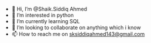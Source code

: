 - 👋 Hi, I’m @Shaik.Siddiq Ahmed
- 👀 I’m interested in python
- 🌱 I’m currently learning SQL
- 💞️ I’m looking to collaborate on anything which i know
- 📫 How to reach me on sksiddiqahmed143@gmail.com
<!---
KillerSiddiq/KillerSiddiq is a ✨ special ✨ repository because its `README.md` (this file) appears on your GitHub profile.
You can click the Preview link to take a look at your changes.
--->

